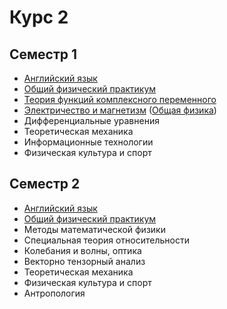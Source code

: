 # Курс 2

## Семестр 1

- [Английский язык](<../Английский язык>)
- [Общий физический практикум](<../Общий физический практикум>)
- [Теория функций комплексного переменного](<Теория функций комплексного переменного>)
- [Электричество и магнетизм](<Электричество и магнетизм>) ([Общая физика](<../Общая физика>))
- Дифференциальные уравнения
- Теоретическая механика
- Информационные технологии
- Физическая культура и спорт

## Семестр 2

- [Английский язык](<../Английский язык>)
- [Общий физический практикум](<../Общий физический практикум>)
- Методы математической физики
- Специальная теория относительности
- Колебания и волны, оптика
- Векторно тензорный анализ
- Теоретическая механика
- Физическая культура и спорт
- Антропология
